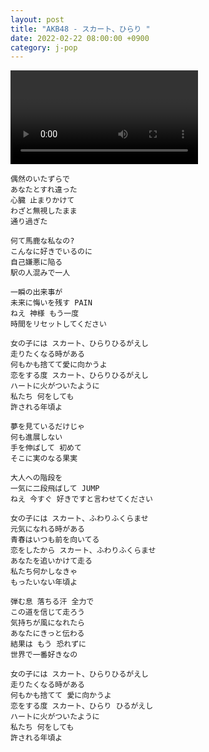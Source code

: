 ```yaml
---
layout: post
title: "AKB48 - スカート、ひらり "
date: 2022-02-22 08:00:00 +0900
category: j-pop
---
```


<div class="video-container">
    <video id="player" class="video-js vjs-default-skin vjs-big-play-centered" data-json="/public/json/j-pop/AKB48 - スカート、ひらり.json"></video>
</div>

```
偶然のいたずらで
あなたとすれ違った
心臓 止まりかけて
わざと無視したまま
通り過ぎた

何て馬鹿な私なの?
こんなに好きでいるのに
自己嫌悪に陥る
駅の人混みで一人

一瞬の出来事が
未来に悔いを残す PAIN
ねえ 神様 もう一度
時間をリセットしてください

女の子には スカート、ひらりひるがえし
走りたくなる時がある
何もかも捨てて愛に向かうよ
恋をする度 スカート、ひらりひるがえし
ハートに火がついたように
私たち 何をしても
許される年頃よ

夢を見ているだけじゃ
何も進展しない
手を伸ばして 初めて
そこに実のなる果実

大人への階段を
一気に二段飛ばして JUMP
ねえ 今すぐ 好きですと言わせてください

女の子には スカート、ふわりふくらませ
元気になれる時がある
青春はいつも前を向いてる
恋をしたから スカート、ふわりふくらませ
あなたを追いかけて走る
私たち何かしなきゃ
もったいない年頃よ

弾む息 落ちる汗 全力で
この道を信じて走ろう
気持ちが風になれたら
あなたにきっと伝わる
結果は もう 恐れずに
世界で一番好きなの

女の子には スカート、ひらりひるがえし
走りたくなる時がある
何もかも捨てて 愛に向かうよ
恋をする度 スカート、ひらり ひるがえし
ハートに火がついたように
私たち 何をしても
許される年頃よ
```